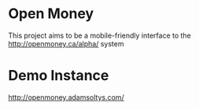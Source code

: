 # Open Money

This project aims to be a mobile-friendly interface to the http://openmoney.ca/alpha/ system

# Demo Instance

http://openmoney.adamsoltys.com/
